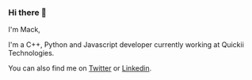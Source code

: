 ### Hi there 👋

I'm Mack,

I'm a C++, Python and Javascript developer currently working at Quickii Technologies.

You can also find me on [Twitter](https://twitter.com/codewithwhisper) or [Linkedin](https://www.linkedin.com/in/mack-octavian-167a37140/).
<!--
**mackoctavian/mackoctavian** is a ✨ _special_ ✨ repository because its `README.md` (this file) appears on your GitHub profile.

Here are some ideas to get you started:

- 🔭 I’m currently working on ...
- 🌱 I’m currently learning ...
- 👯 I’m looking to collaborate on ...
- 🤔 I’m looking for help with ...
- 💬 Ask me about ...
- 📫 How to reach me: ...
- 😄 Pronouns: ...
- ⚡ Fun fact: ...
-->
